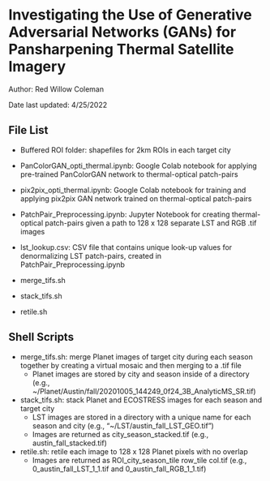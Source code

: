 # Investigating the Use of Generative Adversarial Networks (GANs) for Pansharpening Thermal Satellite Imagery 

Author: Red Willow Coleman

Date last updated: 4/25/2022 

## File List
- Buffered ROI folder: shapefiles for 2km ROIs in each target city 

- PanColorGAN_opti_thermal.ipynb: Google Colab notebook for applying pre-trained PanColorGAN network to thermal-optical patch-pairs

- pix2pix_opti_thermal.ipynb: Google Colab notebook for training and applying pix2pix GAN network trained on thermal-optical patch-pairs 

- PatchPair_Preprocessing.ipynb: Jupyter Notebook for creating thermal-optical patch-pairs given a path to 128 x 128 separate LST and RGB .tif images 

- lst_lookup.csv: CSV file that contains unique look-up values for denormalizing LST patch-pairs, created in PatchPair_Preprocessing.ipynb 
 
- merge_tifs.sh

- stack_tifs.sh

- retile.sh

## Shell Scripts  
- merge_tifs.sh: merge Planet images of target city during each season together by creating a virtual mosaic and then merging to a .tif file 
  - Planet images are stored by city and season inside of a directory (e.g., ~/Planet/Austin/fall/20201005_144249_0f24_3B_AnalyticMS_SR.tif) 
- stack_tifs.sh: stack Planet and ECOSTRESS images for each season and target city
  - LST images are stored in a directory with a unique name for each season and city  (e.g., “~/LST/austin_fall_LST_GEO.tif”)  
  - Images are returned as city_season_stacked.tif (e.g., austin_fall_stacked.tif) 
- retile.sh: retile each image to 128 x 128 Planet pixels with no overlap 
  - Images are returned as ROI_city_season_tile row_tile col.tif (e.g., 0_austin_fall_LST_1_1.tif and 0_austin_fall_RGB_1_1.tif)

